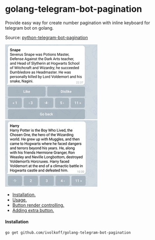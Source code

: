 # golang-telegram-bot-pagination

Provide easy way for create number pagination with inline keyboard for telegram bot on golang.

Source: [python-telegram-bot-pagination](https://github.com/ksinn/python-telegram-bot-pagination)

![](https://github.com/ivolkoff/golang-telegram-bot-pagination/raw/main/examples/media/ex1.png)  ![](https://github.com/ivolkoff/golang-telegram-bot-pagination/raw/main/examples/media/f1.jpg)

* [Installation.](#installation)
* [Usage.](#usage)
* [Button render controlling.](#button-render-controlling)
* [Adding extra button.](#adding-extra-button)

#### Installation

    go get github.com/ivolkoff/golang-telegram-bot-pagination

